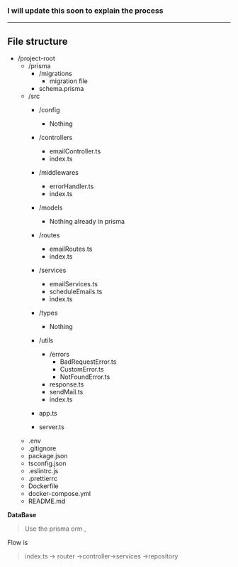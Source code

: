 ### I will update this soon to explain the process

****
## File structure

- /project-root
  - /prisma
    - /migrations
      - migration file
    - schema.prisma
  - /src
    - /config
      - Nothing

    - /controllers
      - emailController.ts
      - index.ts 
    - /middlewares
      - errorHandler.ts
      - index.ts
    - /models
      - Nothing already in prisma
    - /routes
      - emailRoutes.ts
      - index.ts
    - /services
      - emailServices.ts
      - scheduleEmails.ts
      - index.ts
    - /types
      - Nothing
    - /utils
      - /errors
        - BadRequestError.ts
        - CustomError.ts
        - NotFoundError.ts
      - response.ts
      - sendMail.ts
      - index.ts
    - app.ts
    - server.ts
  - .env
  - .gitignore
  - package.json
  - tsconfig.json
  - .eslintrc.js
  - .prettierrc
  - Dockerfile
  - docker-compose.yml
  - README.md





**DataBase**
> Use the prisma orm ,

Flow is 
> index.ts -> router ->controller->services ->repository 



